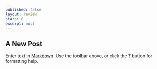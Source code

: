 ```yaml
---
published: false
layout: review
stars: 0
excerpt: null
---
```


## A New Post

Enter text in [Markdown](http://daringfireball.net/projects/markdown/). Use the toolbar above, or click the **?** button for formatting help.
